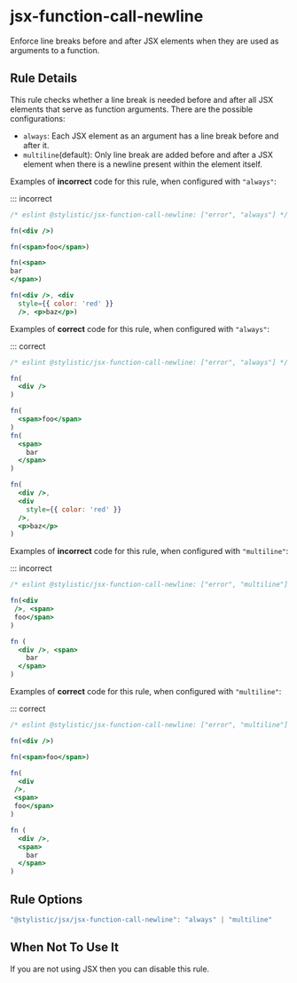 # jsx-function-call-newline

Enforce line breaks before and after JSX elements when they are used as arguments to a function.

## Rule Details

This rule checks whether a line break is needed before and after all JSX elements that serve as function arguments. There are the possible configurations:

- `always`: Each JSX element as an argument has a line break before and after it.
- `multiline`(default): Only line break are added before and after a JSX element when there is a newline present within the element itself.

Examples of **incorrect** code for this rule, when configured with `"always"`:

::: incorrect

```jsx
/* eslint @stylistic/jsx-function-call-newline: ["error", "always"] */

fn(<div />)

fn(<span>foo</span>)

fn(<span>
bar
</span>)

fn(<div />, <div
  style={{ color: 'red' }}
  />, <p>baz</p>)
```

Examples of **correct** code for this rule, when configured with `"always"`:

::: correct

```jsx
/* eslint @stylistic/jsx-function-call-newline: ["error", "always"] */

fn(
  <div />
)

fn(
  <span>foo</span>
)
fn(
  <span>
    bar
  </span>
)

fn(
  <div />,
  <div
    style={{ color: 'red' }}
  />,
  <p>baz</p>
)
```

Examples of **incorrect** code for this rule, when configured with `"multiline"`:

::: incorrect

```jsx
/* eslint @stylistic/jsx-function-call-newline: ["error", "multiline"] */

fn(<div
 />, <span>
 foo</span>
)

fn (
  <div />, <span>
    bar
  </span>
)
```

Examples of **correct** code for this rule, when configured with `"multiline"`:

::: correct

```jsx
/* eslint @stylistic/jsx-function-call-newline: ["error", "multiline"] */

fn(<div />)

fn(<span>foo</span>)

fn(
  <div
 />,
 <span>
 foo</span>
)

fn (
  <div />,
  <span>
    bar
  </span>
)
```

## Rule Options

```jsx
"@stylistic/jsx/jsx-function-call-newline": "always" | "multiline"
```

## When Not To Use It

If you are not using JSX then you can disable this rule.
